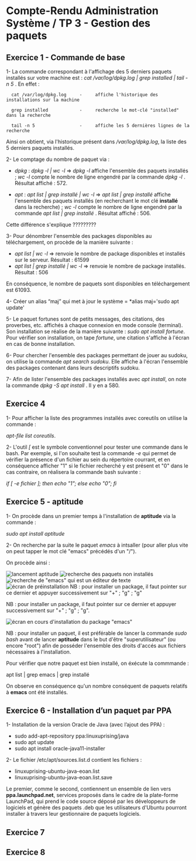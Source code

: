 # Compte-Rendu Administration Système / TP 3 - Gestion des paquets

## Exercice 1 - Commande de base

1- La commande correspondant à l'affichage des 5 derniers paquets installés sur votre machine est :
*cat /var/log/dpkg.log | grep installed | tail -n 5* . En effet :

      cat /var/log/dpkg.log     -     affiche l'historique des installations sur la machine
      
      grep installed            -     recherche le mot-clé "installed" dans la recherche 
      
      tail -n 5                 -     affiche les 5 dernières lignes de la recherche
      
Ainsi on obtient, via l'historique présent dans */var/log/dpkg.log*, la liste des 5 derniers paquets installés.

2- Le comptage du nombre de paquet via :

* *dpkg* : *dpkg -l | wc -l*  => *dpkg -l* affiche l'ensemble des paquets installés ; *wc -l* compte le nombre de ligne engendré par la commande *dpkg -l* . Résultat affiché : 572.

* *apt*  : *apt list | grep installé | wc -l* => *apt list | grep installé* affiche l'ensemble des paquets installés (en recherchant le mot clé **installé** dans la recherche) ; *wc -l* compte le nombre de ligne engendré par la commande *apt list | grep installé* . Résultat affiché : 506.

Cette différence s'explique ?????????

3- Pour dénombrer l'ensemble des packages disponibles au téléchargement, on procède de la manière suivante  :
* *apt list | wc -l* => renvoie le nombre de package disponibles et installés sur le serveur. Résultat : 61599
* *apt list | grep installé | wc -l* => renvoie le nombre de package installés. Résultat : 506

En conséquence, le nombre de paquets sont disponibles en téléchargement est 61093.

4- Créer un alias “maj” qui met à jour le système = *alias maj='sudo apt update'

5- Le paquet fortunes sont de petits messages, des citations, des proverbes, etc. affichés à chaque connexion en mode console (terminal). Son installation se réalise de la manière suivante : *sudo apt install fortune*. Pour vérifier son installation, on tape *fortune*, une citation s'affiche à l'écran en cas de bonne installation.

6- Pour chercher l'ensemble des packages permettant de jouer au sudoku, on utilise la commande *apt search sudoku*. Elle affiche à l'écran l'ensemble des packages contenant dans leurs descriptifs sudoku.

7- Afin de lister l'ensemble des packages installés avec *apt install*, on note la commande *dpkg -S apt install* . Il y en a 580.


## Exercice 4

1- Pour afficher la liste des programmes installés avec coreutils on utilise la commande : 

*apt-file list coreutils*.

2- L'outil *\[* est le symbole conventionnel pour tester une commande dans le bash. Par exemple, si l'on souhaite test la commande *-e* qui permet de vérifier la présence d'un fichier au sein du répertoire courrant, et en conséquence afficher "1" si le fichier recherché y est présent et "0" dans le cas contraire, on réalisera la commande bash suivante : 

*if \[ -e fichier ]; then echo "1"; else echo "0"; fi*

## Exercice 5 - aptitude 

1- On procède dans un premier temps à l'installation de **aptitude** via la commande :

*sudo apt install aptitude*

2- On recherche par la suite le paquet *emacs* à intsaller (pour aller plus vite on peut tapper le mot clé "emacs" précédés d'un "/").

On procède ainsi :

![lancement aptitude](https://github.com/cpe-lyon/tp3_moine-pinet/blob/master/1.PNG)
![recherche des paquets non installés](https://github.com/cpe-lyon/tp3_moine-pinet/blob/master/3.PNG)
![recherche de "emacs" qui est un éditeur de texte](https://github.com/cpe-lyon/tp3_moine-pinet/blob/master/4.PNG)
![écran de préinstallation NB : pour installer un package, il faut pointer sur ce dernier et appuyer successivement sur "+" ; "g" ; "g" ](https://github.com/cpe-lyon/tp3_moine-pinet/blob/master/5.PNG)

NB : pour installer un package, il faut pointer sur ce dernier et appuyer successivement sur "+" ; "g" ; "g".

![écran en cours d'installation du package "emacs"](https://github.com/cpe-lyon/tp3_moine-pinet/blob/master/7.PNG)

NB : pour installer un paquet, il est préférable de lancer la commande *sudo bash* avant de lancer **aptitude** dans le but d'être "superutilisateur" (ou encore "root") afin de posséder l'ensemble des droits d'accés aux fichiers nécessaires à l'installation.

Pour vérifier que notre paquet est bien installé, on éxécute la commmande : 

apt list | grep emacs | grep installé

On observe en conséquence qu'un nombre conséquent de paquets relatifs à **emacs** ont été installés.

## Exercice 6 - Installation d’un paquet par PPA 

1- Installation de la version Oracle de Java (avec l’ajout des PPA) : 
* sudo add-apt-repository ppa:linuxuprising/java 
* sudo apt update 
* sudo apt install oracle-java11-installer

2- Le fichier /etc/apt/sources.list.d contient les fichiers :
* linuxuprising-ubuntu-java-eoan.list
* linuxuprising-ubuntu-java-eoan.list.save

Le premier, comme le second, contiennent un ensemble de lien vers **ppa.launchpad.net**, services proposés dans le cadre de la plate-forme LaunchPad, qui prend le code source déposé par les développeurs de logiciels et génère des paquets .deb que les utilisateurs d'Ubuntu pourront installer à travers leur gestionnaire de paquets logiciels.


## Exercice 7

## Exercice 8

